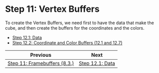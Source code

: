 # **Step 11: Vertex Buffers**

To create the Vertex Buffers, we need first to have the data that make the cube, and then create the buffers for the coordinates and the colors.
 - [Step 12.1: Data](data.md)
 - [Step 12.2: Coordinate and Color Buffers (12.1 and 12.7)](coordinate_and_color_buffers.md)

| Previous | Next |
|---|---|
| [Step 11: Framebuffers (8.3.)](framebuffers.md) | [Step 12.1: Data](data.md) |